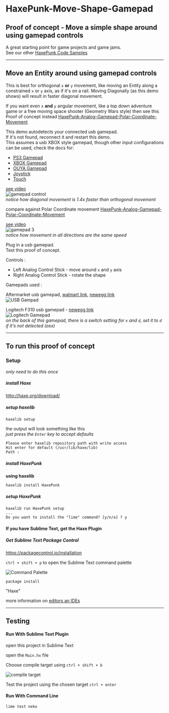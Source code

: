 # HaxePunk-Move-Shape-Gamepad
## Proof of concept - Move a simple shape around using gamepad controls

A great starting point for game projects and game jams.  
See our other [HaxePunk Code Samples](https://github.com/GomaGames?query=HaxePunk)

----

## Move an Entity around using gamepad controls

This is best for orthogonal `x` **or** `y` movement, like moving an Entity along a constrained `x` or `y` axis, as if it's on a rail. Moving Diagonally (as this demo shows) will result in faster diagonal movement.

If you want even `x` **and** `y` angular movement, like a top down adventure game or a free moving space shooter (Geometry Wars style) then see this Proof of concept instead [HaxePunk-Analog-Gamepad-Polar-Coordinate-Movement](https://github.com/GomaGames/HaxePunk-Analog-Gamepad-Polar-Coordinate-Movement)

This demo autodetects your connected usb gamepad.  
If it's not found, reconnect it and restart this demo.  
This assumes a usb XBOX style gamepad, though other input configurations can be used, check the docs for:  

- [PS3 Gamepad](http://haxepunk.com/documentation/api/com/haxepunk/utils/PS3_GAMEPAD.html)
- [XBOX Gamepad](http://haxepunk.com/documentation/api/com/haxepunk/utils/XBOX_GAMEPAD.html)
- [OUYA Gamepad](http://haxepunk.com/documentation/api/com/haxepunk/utils/OUYA_GAMEPAD.html)
- [Joystick](http://haxepunk.com/documentation/api/com/haxepunk/utils/Joystick.html)
- [Touch](http://haxepunk.com/documentation/api/com/haxepunk/utils/Touch.html)


[see video](http://gfycat.com/ConcernedColossalAdder)  
![gamepad control](http://zippy.gfycat.com/ConcernedColossalAdder.gif)  
_notice how diagonal movement is 1.4x faster than orthogonal movement_

compare against Polar Coordinate movement [HaxePunk-Analog-Gamepad-Polar-Coordinate-Movement](https://github.com/GomaGames/HaxePunk-Analog-Gamepad-Polar-Coordinate-Movement)

[see video](http://gfycat.com/UnsungTartBluejay)  
![gamepad 3](http://fat.gfycat.com/UnsungTartBluejay.gif)  
_notice how movement in all directions are the same speed_

Plug in a usb gamepad.  
Test this proof of concept.

Controls : 

- Left Analog Control Stick - move around `x` and `y` axis
- Right Analog Control Stick - rotate the shape

Gamepads used : 

Aftermarket usb gamepad, [walmart link](http://www.walmart.com/ip/POWER-A-PS3-ProEX-Wired-Controller-Black-PS3-Playstation-3/14962336), [newegg link](http://www.newegg.com/Product/Product.aspx?Item=N82E16879815015)  
![USB Gampad](http://i5.walmartimages.com/dfw/dce07b8c-f05b/k2-_8c4a253a-abcf-474d-bf5c-f2c4725ce7f3.v1.jpg)

Logitech F310 usb gamepad - [newegg link](http://www.newegg.com/Product/Product.aspx?Item=N82E16826104402)  
![Logitech Gamepad](http://gaming.logitech.com/assets/47832/f310-gaming-gamepad-images.png)  
_on the back of this gamepad, there is a switch setting for `x` and `d`, set it to `d` if it's not detected (osx)_   


----

## To run this proof of concept

### Setup
_only need to do this once_

##### install Haxe  
http://haxe.org/download/

##### setup haxelib  

````
haxelib setup
````
the output will look something like this  
_just press the `Enter` key to accept defaults_

````
Please enter haxelib repository path with write access
Hit enter for default (/usr/lib/haxe/lib)
Path : 
````

##### install HaxePunk  
__using haxelib__

````
haxelib install HaxePunk
````

##### setup HaxePunk

````
haxelib run HaxePunk setup
...
Do you want to install the "lime" command? [y/n/a] ? y
````

#### If you have Sublime Text, get the Haxe Plugin

##### Get Sublime Text Package Control  
https://packagecontrol.io/installation

`ctrl + shift + p` to open the Sublime Text command palette  

![Command Palette](http://i.imgur.com/UlD29KO.png)

````
package install
````
"Haxe"

more information on [editors an IDEs](http://haxe.org/documentation/introduction/editors-and-ides.html#sublime)

----

## Testing

#### Run With Sublime Text Plugin

open this project in Sublime Text

open the `Main.hx` file

Choose compile target using `ctrl + shift + b`  

![compile target](http://i.imgur.com/8wFfZSe.png)

Test the project using the chosen target `ctrl + enter`


#### Run With Command Line

````
lime test neko 
````

